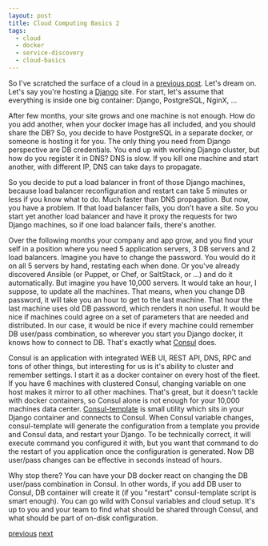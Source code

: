 ```yaml
---
layout: post
title: Cloud Computing Basics 2
tags:
  - cloud
  - docker
  - service-discovery
  - cloud-basics
---
```


So I've scratched the surface of a cloud in a
[previous post](/cloud-computing-basics). Let's dream on. Let's say you're
hosting a [Django](https://www.djangoproject.com/) site. For start, let's
assume that everything is inside one big container: Django, PostgreSQL, NginX,
...

After few months, your site grows and one machine is not enough. How do you
add another, when your docker image has all included, and you should share the
DB? So, you decide to have PostgreSQL in a separate docker, or someone is
hosting it for you. The only thing you need from Django perspective are DB
credentials. You end up with working Django cluster, but how do you register it
in DNS? DNS is slow. If you kill one machine and start another, with different
IP, DNS can take days to propagate.

So you decide to put a load balancer in
front of those Django machines, because load balancer reconfiguration and
restart can take 5 minutes or less if you know what to do. Much faster than DNS
propagation. But now, you have a problem. If that load balancer fails, you don't
have a site. So you start yet another load balancer and have it proxy the
requests for two Django machines, so if one load balancer fails, there's another.

Over the following months your company and app grow, and you find your self in a
position where you need 5 application servers, 3 DB servers and 2 load balancers.
Imagine you have to change the password. You would do it on all 5 servers by
hand, restating each when done. Or you've already discovered Ansible (or Puppet,
or Chef, or SaltStack, or ...) and do it automatically. But imagine you have
10,000 servers. It would take an hour, I suppose, to update all the machines.
That means, when you change DB password, it will take you an hour to get to the
last machine. That hour the last machine uses old DB password, which renders it
non useful. It would be nice if machines could agree on a set of parameters that
are needed and distributed. In our case, it would be nice if every machine could
remember DB user/pass combination, so wherever you start you Django docker, it
knows how to connect to DB. That's exactly what [Consul](https://consul.io/)
does.

Consul is an application with integrated WEB UI, REST API, DNS, RPC and
tons of other things, but interesting for us is it's ability to cluster and
remember settings. I start it as a docker container on every host of the fleet.
If you have 6 machines with clustered Consul, changing variable on one host makes
it mirror to all other machines. That's great, but it doesn't tackle with docker
containers, so Consul alone is not enough for your 10,000 machines data center.
[Consul-template](https://github.com/hashicorp/consul-template) is small utility
which sits in your Django container and connects to Consul. When Consul variable
changes, consul-template will generate the configuration from a template you
provide and Consul data, and restart your Django. To be technically correct, it
will execute command you configured it with, but you want that command to do the
restart of you application once the configuration is generated. Now DB user/pass
changes can be effective in seconds instead of hours.

Why stop there? You can have your DB docker react on changing the DB user/pass
combination in Consul. In other words, if you add DB user to Consul, DB
container will create it (if you "restart" consul-template script is smart
enough). You can go wild with Consul variables and cloud setup. It's up to you
and your team to find what should be shared through Consul, and what should be
part of on-disk configuration.

[previous](/blog/2014/11/13/cloud-computing-basics)
[next](/blog/2014/11/15/cloud-computing-basics-3)
